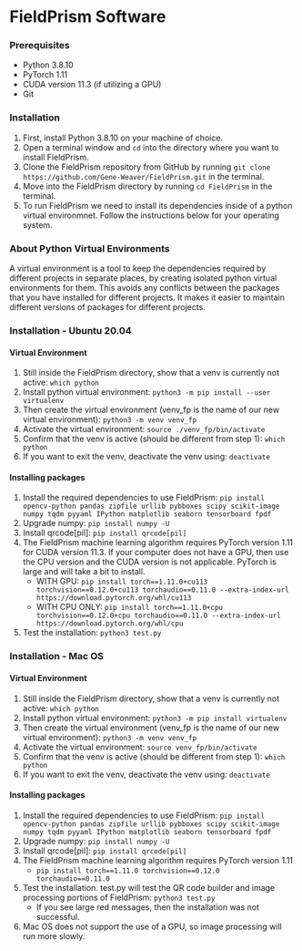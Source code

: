 # FieldPrism Software

### Prerequisites
- Python 3.8.10
- PyTorch 1.11 
- CUDA version 11.3 (if utilizing a GPU)
- Git

### Installation
1. First, install Python 3.8.10 on your machine of choice.
2. Open a terminal window and `cd` into the directory where you want to install FieldPrism.
3. Clone the FieldPrism repository from GitHub by running `git clone https://github.com/Gene-Weaver/FieldPrism.git` in the terminal.
4. Move into the FieldPrism directory by running `cd FieldPrism` in the terminal.
5. To run FieldPrism we need to install its dependencies inside of a python virtual environmnet. Follow the instructions below for your operating system. 

### About Python Virtual Environments
A virtual environment is a tool to keep the dependencies required by different projects in separate places, by creating isolated python virtual environments for them. This avoids any conflicts between the packages that you have installed for different projects. It makes it easier to maintain different versions of packages for different projects.

### Installation - Ubuntu 20.04

#### Virtual Environment

1. Still inside the FieldPrism directory, show that a venv is currently not active: `which python`
2. Install python virtual environment: `python3 -m pip install --user virtualenv`
3. Then create the virtual environment (venv_fp is the name of our new virtual environment): `python3 -m venv venv_fp`
4. Activate the virtual environment: `source ./venv_fp/bin/activate`
5. Confirm that the venv is active (should be different from step 1): `which python`
6. If you want to exit the venv, deactivate the venv using: `deactivate`

#### Installing packages

1. Install the required dependencies to use FieldPrism: `pip install opencv-python pandas zipfile urllib pybboxes scipy scikit-image numpy tqdm pyyaml IPython matplotlib seaborn tensorboard fpdf`
2. Upgrade numpy: `pip install numpy -U`
3. Install qrcode[pil]: `pip install qrcode[pil]`
4. The FieldPrism machine learning algorithm requires PyTorch version 1.11 for CUDA version 11.3. If your computer does not have a GPU, then use the CPU version and the CUDA version is not applicable. PyTorch is large and will take a bit to install.
    - WITH GPU: `pip install torch==1.11.0+cu113 torchvision==0.12.0+cu113 torchaudio==0.11.0 --extra-index-url https://download.pytorch.org/whl/cu113`
    - WITH CPU ONLY: `pip install torch==1.11.0+cpu torchvision==0.12.0+cpu torchaudio==0.11.0 --extra-index-url https://download.pytorch.org/whl/cpu`
5. Test the installation: `python3 test.py`

### Installation - Mac OS

#### Virtual Environment

1. Still inside the FieldPrism directory, show that a venv is currently not active: `which python`
2. Install python virtual environment: `python3 -m pip install virtualenv`
3. Then create the virtual environment (venv_fp is the name of our new virtual environment): `python3 -m venv venv_fp`
4. Activate the virtual environment: `source venv_fp/bin/activate`
5. Confirm that the venv is active (should be different from step 1): `which python`
6. If you want to exit the venv, deactivate the venv using: `deactivate`

#### Installing packages

1. Install the required dependencies to use FieldPrism: `pip install opencv-python pandas zipfile urllib pybboxes scipy scikit-image numpy tqdm pyyaml IPython matplotlib seaborn tensorboard fpdf`
2. Upgrade numpy: `pip install numpy -U`
3. Install qrcode[pil]: `pip install qrcode[pil]`
4. The FieldPrism machine learning algorithm requires PyTorch version 1.11 
    - `pip install torch==1.11.0 torchvision==0.12.0 torchaudio==0.11.0`
5. Test the installation. test.py will test the QR code builder and image processing portions of FieldPrism: `python3 test.py`
    - If you see large red messages, then the installation was not successful.
6. Mac OS does not support the use of a GPU, so image processing will run more slowly.

